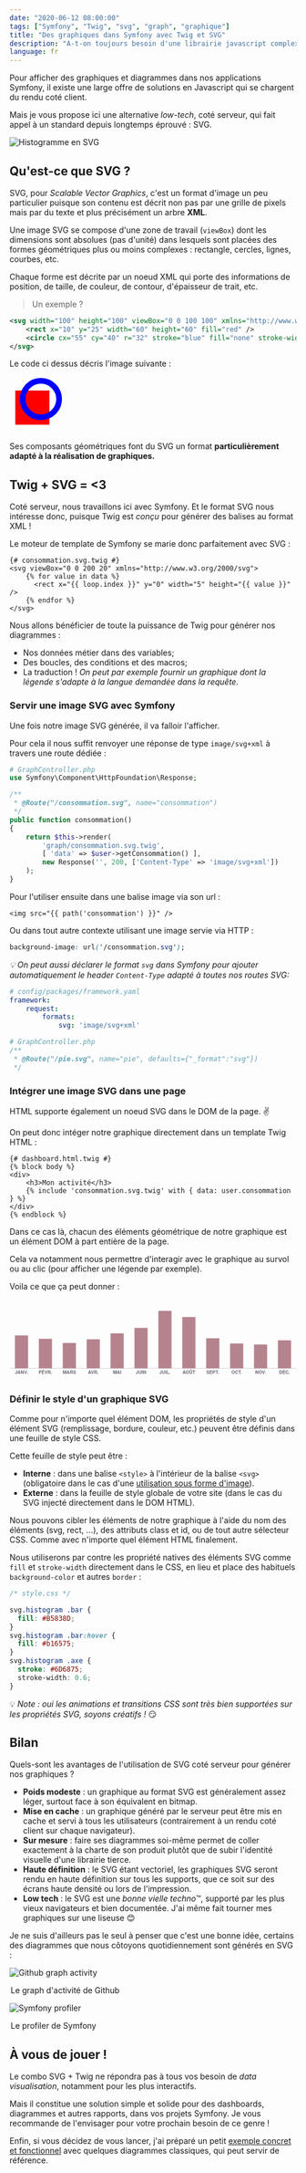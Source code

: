 ```yaml
---
date: "2020-06-12 08:00:00"
tags: ["Symfony", "Twig", "svg", "graph", "graphique"]
title: "Des graphiques dans Symfony avec Twig et SVG"
description: "A-t-on toujours besoin d'une librairie javascript complexe pour génerer de jolis graphiques dans nos applications Symfony ? Regardons ce que le format SVG peut faire pour nos représentations de données, ce qu'il apporte et comment il s'intègre (bien) dans notre stack Symfony / Twig."
language: fr
---
```


Pour afficher des graphiques et diagrammes dans nos applications Symfony, il existe une large offre de solutions en Javascript qui se chargent du rendu coté client.

Mais je vous propose ici une alternative _low-tech_, coté serveur, qui fait appel à un standard depuis longtemps éprouvé : SVG.

![Histogramme en SVG](/img/articles/symfony-twig-svg/histogram.svg)

## Qu'est-ce que SVG ?

SVG, pour _Scalable Vector Graphics_, c'est un format d'image un peu particulier puisque son contenu est décrit non pas par une grille de pixels mais par du texte et plus précisément un arbre **XML**.

Une image SVG se compose d'une zone de travail (`viewBox`) dont les dimensions sont absolues (pas d'unité) dans lesquels sont placées des formes géométriques plus ou moins complexes : rectangle, cercles, lignes, courbes, etc.

Chaque forme est décrite par un noeud XML qui porte des informations de position, de taille, de couleur, de contour, d'épaisseur de trait, etc.

> Un exemple ?

```xml
<svg width="100" height="100" viewBox="0 0 100 100" xmlns="http://www.w3.org/2000/svg">
    <rect x="10" y="25" width="60" height="60" fill="red" />
    <circle cx="55" cy="40" r="32" stroke="blue" fill="none" stroke-width="10" />
</svg>
```

Le code ci dessus décris l'image suivante :

<svg width="100" height="100" viewBox="0 0 100 100" xmlns="http://www.w3.org/2000/svg">
    <rect x="10" y="25" width="60" height="60" fill="red" />
    <circle cx="55" cy="40" r="32" stroke="blue" fill="none" stroke-width="10" />
</svg>

Ses composants géométriques font du SVG un format **particulièrement adapté à la réalisation de graphiques.**

## Twig + SVG = <3

Coté serveur, nous travaillons ici avec Symfony. Et le format SVG nous intéresse donc, puisque Twig est _conçu_ pour générer des balises au format XML !

Le moteur de template de Symfony se marie donc parfaitement avec SVG :

```twig
{# consommation.svg.twig #}
<svg viewBox="0 0 200 20" xmlns="http://www.w3.org/2000/svg">
    {% for value in data %}
      <rect x="{{ loop.index }}" y="0" width="5" height="{{ value }}" />
    {% endfor %}
</svg>
```

Nous allons bénéficier de toute la puissance de Twig pour générer nos diagrammes :

- Nos données métier dans des variables;
- Des boucles, des conditions et des macros;
- La traduction ! _On peut par exemple fournir un graphique dont la légende s'adapte à la langue demandée dans la requête._

### Servir une image SVG avec Symfony

Une fois notre image SVG générée, il va falloir l'afficher.

Pour cela il nous suffit renvoyer une réponse de type `image/svg+xml` à travers une route dédiée :

```php
# GraphController.php
use Symfony\Component\HttpFoundation\Response;

/**
 * @Route("/consommation.svg", name="consommation")
 */
public function consommation()
{
    return $this->render(
        'graph/consommation.svg.twig',
        [ 'data' => $user->getConsommation() ],
        new Response('', 200, ['Content-Type' => 'image/svg+xml'])
    );
}
```

Pour l'utiliser ensuite dans une balise image via son url :

```twig
<img src="{{ path('consommation') }}" />
```

Ou dans tout autre contexte utilisant une image servie via HTTP :

```css
background-image: url('/consommation.svg');
```

_💡 On peut aussi déclarer le format `svg` dans Symfony pour ajouter automatiquement le header `Content-Type` adapté à toutes nos routes SVG:_

```yaml
# config/packages/framework.yaml
framework:
    request:
        formats:
            svg: 'image/svg+xml'
```

```php
# GraphController.php
/**
 * @Route("/pie.svg", name="pie", defaults={"_format":"svg"})
 */
```

### Intégrer une image SVG dans une page

HTML supporte également un noeud SVG dans le DOM de la page. ✌️

On peut donc intéger notre graphique directement dans un template Twig HTML :

```twig
{# dashboard.html.twig #}
{% block body %}
<div>
    <h3>Mon activité</h3>
    {% include 'consommation.svg.twig' with { data: user.consommation } %}
</div>
{% endblock %}
```

Dans ce cas là, chacun des éléments géométrique de notre graphique est un élément DOM à part entière de la page.

Cela va notamment nous permettre  d'interagir avec le graphique au survol ou au clic (pour afficher une légende par exemple).

Voila ce que ça peut donner :

<svg class="histogram" width="640" height="180" viewBox="-0 -240 1000 280" xmlns="http://www.w3.org/2000/svg"><style type="text/css">
svg text { font-family: 'Cabin', 'Helvetica Neue', Helvetica, Arial, sans-serif; font-weight: bold; }
svg.histogram .bar { fill: #B5838D; }
svg.histogram g:hover .bar { fill: #b16575; }
svg.histogram .axe { stroke: #6D6875; stroke-width: 0.6; }
svg.histogram .legend { font-size: 16px; fill: #6D6875; }
svg.histogram .percent { fill: white; }
svg.histogram .label { fill: white; line-height: 14px; font-size: 14px; letter-spacing: 0.1em; }
svg.histogram .label-box { fill: #6D6875; }
svg.histogram g .label, svg.histogram g .label-box  { opacity: 0; transition: opacity 200ms linear; }
svg.histogram g:hover .label, svg.histogram g:hover .label-box  { opacity: 1; }
  </style><line class="axe" x1="-0%" x2="100%" y1="0" y2="0" /><g><rect class="bar" x="18.75" y="-114.41441441441" width="45.833333333333" height="114.41441441441" /><path class="label-box" d="M41.666666666667 -119.41441441441 L36.666666666667 -124.41441441441 L8.1666666666667 -124.41441441441 L8.1666666666667 -153.41441441441 L75.166666666667 -153.41441441441 L75.166666666667 -124.41441441441 L46.666666666667 -124.41441441441 Z"/><text class="label" x="41.666666666667" y="-134.41441441441" text-anchor="middle">127€</text></g><text class="legend" x="41.666666666667" y="20" text-anchor="middle">JANV.</text><g><rect class="bar" x="102.08333333333" y="-102.7027027027" width="45.833333333333" height="102.7027027027" /><path class="label-box" d="M125 -107.7027027027 L120 -112.7027027027 L91.5 -112.7027027027 L91.5 -141.7027027027 L158.5 -141.7027027027 L158.5 -112.7027027027 L130 -112.7027027027 Z"/><text class="label" x="125" y="-122.7027027027" text-anchor="middle">114€</text></g><text class="legend" x="125" y="20" text-anchor="middle">FÉVR.</text><g><rect class="bar" x="185.41666666667" y="-88.288288288288" width="45.833333333333" height="88.288288288288" /><path class="label-box" d="M208.33333333333 -93.288288288288 L203.33333333333 -98.288288288288 L179.08333333333 -98.288288288288 L179.08333333333 -127.28828828829 L237.58333333333 -127.28828828829 L237.58333333333 -98.288288288288 L213.33333333333 -98.288288288288 Z"/><text class="label" x="208.33333333333" y="-108.28828828829" text-anchor="middle">98€</text></g><text class="legend" x="208.33333333333" y="20" text-anchor="middle">MARS</text><g><rect class="bar" x="268.75" y="-100.9009009009" width="45.833333333333" height="100.9009009009" /><path class="label-box" d="M291.66666666667 -105.9009009009 L286.66666666667 -110.9009009009 L258.16666666667 -110.9009009009 L258.16666666667 -139.9009009009 L325.16666666667 -139.9009009009 L325.16666666667 -110.9009009009 L296.66666666667 -110.9009009009 Z"/><text class="label" x="291.66666666667" y="-120.9009009009" text-anchor="middle">112€</text></g><text class="legend" x="291.66666666667" y="20" text-anchor="middle">AVR.</text><g><rect class="bar" x="352.08333333333" y="-121.62162162162" width="45.833333333333" height="121.62162162162" /><path class="label-box" d="M375 -126.62162162162 L370 -131.62162162162 L341.5 -131.62162162162 L341.5 -160.62162162162 L408.5 -160.62162162162 L408.5 -131.62162162162 L380 -131.62162162162 Z"/><text class="label" x="375" y="-141.62162162162" text-anchor="middle">135€</text></g><text class="legend" x="375" y="20" text-anchor="middle">MAI</text><g><rect class="bar" x="435.41666666667" y="-140.54054054054" width="45.833333333333" height="140.54054054054" /><path class="label-box" d="M458.33333333333 -145.54054054054 L453.33333333333 -150.54054054054 L424.83333333333 -150.54054054054 L424.83333333333 -179.54054054054 L491.83333333333 -179.54054054054 L491.83333333333 -150.54054054054 L463.33333333333 -150.54054054054 Z"/><text class="label" x="458.33333333333" y="-160.54054054054" text-anchor="middle">156€</text></g><text class="legend" x="458.33333333333" y="20" text-anchor="middle">JUIN</text><g><rect class="bar" x="518.75" y="-200" width="45.833333333333" height="200" /><path class="label-box" d="M541.66666666667 -205 L536.66666666667 -210 L508.16666666667 -210 L508.16666666667 -239 L575.16666666667 -239 L575.16666666667 -210 L546.66666666667 -210 Z"/><text class="label" x="541.66666666667" y="-220" text-anchor="middle">222€</text></g><text class="legend" x="541.66666666667" y="20" text-anchor="middle">JUIL.</text><g><rect class="bar" x="602.08333333333" y="-178.37837837838" width="45.833333333333" height="178.37837837838" /><path class="label-box" d="M625 -183.37837837838 L620 -188.37837837838 L591.5 -188.37837837838 L591.5 -217.37837837838 L658.5 -217.37837837838 L658.5 -188.37837837838 L630 -188.37837837838 Z"/><text class="label" x="625" y="-198.37837837838" text-anchor="middle">198€</text></g><text class="legend" x="625" y="20" text-anchor="middle">AOÛT</text><g><rect class="bar" x="685.41666666667" y="-104.5045045045" width="45.833333333333" height="104.5045045045" /><path class="label-box" d="M708.33333333333 -109.5045045045 L703.33333333333 -114.5045045045 L674.83333333333 -114.5045045045 L674.83333333333 -143.5045045045 L741.83333333333 -143.5045045045 L741.83333333333 -114.5045045045 L713.33333333333 -114.5045045045 Z"/><text class="label" x="708.33333333333" y="-124.5045045045" text-anchor="middle">116€</text></g><text class="legend" x="708.33333333333" y="20" text-anchor="middle">SEPT.</text><g><rect class="bar" x="768.75" y="-86.486486486486" width="45.833333333333" height="86.486486486486" /><path class="label-box" d="M791.66666666667 -91.486486486486 L786.66666666667 -96.486486486486 L762.41666666667 -96.486486486486 L762.41666666667 -125.48648648649 L820.91666666667 -125.48648648649 L820.91666666667 -96.486486486486 L796.66666666667 -96.486486486486 Z"/><text class="label" x="791.66666666667" y="-106.48648648649" text-anchor="middle">96€</text></g><text class="legend" x="791.66666666667" y="20" text-anchor="middle">OCT.</text><g><rect class="bar" x="852.08333333333" y="-82.882882882883" width="45.833333333333" height="82.882882882883" /><path class="label-box" d="M875 -87.882882882883 L870 -92.882882882883 L845.75 -92.882882882883 L845.75 -121.88288288288 L904.25 -121.88288288288 L904.25 -92.882882882883 L880 -92.882882882883 Z"/><text class="label" x="875" y="-102.88288288288" text-anchor="middle">92€</text></g><text class="legend" x="875" y="20" text-anchor="middle">NOV.</text><g><rect class="bar" x="935.41666666667" y="-97.297297297297" width="45.833333333333" height="97.297297297297" /><path class="label-box" d="M958.33333333333 -102.2972972973 L953.33333333333 -107.2972972973 L924.83333333333 -107.2972972973 L924.83333333333 -136.2972972973 L991.83333333333 -136.2972972973 L991.83333333333 -107.2972972973 L963.33333333333 -107.2972972973 Z"/><text class="label" x="958.33333333333" y="-117.2972972973" text-anchor="middle">108€</text></g><text class="legend" x="958.33333333333" y="20" text-anchor="middle">DÉC.</text></svg>

### Définir le style d'un graphique SVG

Comme pour n'importe quel élément DOM, les propriétés de style d'un élément SVG (remplissage, bordure, couleur, etc.) peuvent être définis dans une feuille de style CSS.

Cette feuille de style peut être :
- **Interne** : dans une balise `<style>` à l'intérieur de la balise `<svg>` (obligatoire dans le cas d'une [utilisation sous forme d'image](#servir-une-image-svg)).
- **Externe** : dans la feuille de style globale de votre site (dans le cas du SVG injecté directement dans le DOM HTML).

Nous pouvons cibler les éléments de notre graphique à l'aide du nom des éléments (svg, rect, ...), des attributs class et id, ou de tout autre sélecteur CSS. Comme avec n'importe quel élément HTML finalement.

Nous utiliserons par contre les propriété natives des éléments SVG comme `fill` et `stroke-width` directement dans le CSS, en lieu et place des habituels `background-color` et autres `border` :

```css
/* style.css */

svg.histogram .bar {
  fill: #B5838D;
}
svg.histogram .bar:hover {
  fill: #b16575;
}
svg.histogram .axe {
  stroke: #6D6875;
  stroke-width: 0.6;
}
```

💡 _Note : oui les animations et transitions CSS sont très bien supportées sur les propriétés SVG, soyons créatifs !_ 😏

## Bilan

Quels-sont les avantages de l'utilisation de SVG coté serveur pour générer nos graphiques ?

- **Poids modeste** : un graphique au format SVG est généralement assez léger, surtout face à son équivalent en bitmap.
- **Mise en cache** : un graphique généré par le serveur peut être mis en cache et servi à tous les utilisateurs (contrairement à un rendu coté client sur chaque navigateur).
- **Sur mesure** : faire ses diagrammes soi-même permet de coller exactement à la charte de son produit plutôt que de subir l'identité visuelle d'une librairie tierce.
- **Haute définition** : le SVG étant vectoriel, les graphiques SVG seront rendu en haute définition sur tous les supports, que ce soit sur des écrans haute densité ou lors de l'impression.
- **Low tech** : le SVG est une _bonne vielle techno_™️, supporté par les plus vieux navigateurs et bien documentée. J'ai même fait tourner mes graphiques sur une liseuse 😊

Je ne suis d'ailleurs pas le seul à penser que c'est une bonne idée, certains des diagrammes que nous côtoyons quotidiennement sont générés en SVG :


![Github graph activity](/img/articles/symfony-twig-svg/github-activity.png)
<legend>Le graph d'activité de Github</legend>

![Symfony profiler](/img/articles/symfony-twig-svg/symfony-profiler-4.3.png)
<legend>Le profiler de Symfony</legend>

## À vous de jouer !

Le combo SVG + Twig ne répondra pas à tous vos besoin de _data visualisation_, notamment pour les plus interactifs.

Mais il constitue une solution simple et solide pour des dashboards, diagrammes et autres rapports, dans vos projets Symfony. Je vous recommande de l'envisager pour votre prochain besoin de ce genre !

Enfin, si vous décidez de vous lancer, j'ai préparé un petit [exemple concret et fonctionnel](https://github.com/Tom32i/demo-twig-svg) avec quelques diagrammes classiques, qui peut servir de référence.

